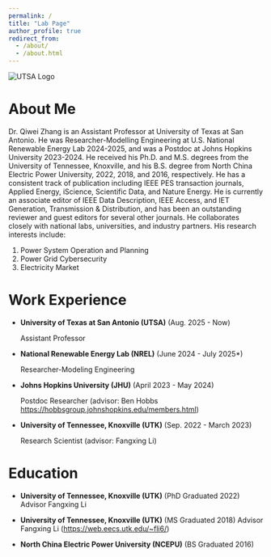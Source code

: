 ```yaml
---
permalink: /
title: "Lab Page"
author_profile: true
redirect_from: 
  - /about/
  - /about.html
---
```


![UTSA Logo](https://qzhang41.github.io/images/logo.png)

# About Me
Dr. Qiwei Zhang is an Assistant Professor at University of Texas at San Antonio. He was Researcher-Modelling Engineering at U.S. National Renewable Energy Lab 2024-2025, and was a Postdoc at Johns Hopkins University 2023-2024. He received his Ph.D. and M.S. degrees from the University of Tennessee, Knoxville, and his B.S. degree from North China Electric Power University, 2022, 2018, and 2016, respectively. He has a consistent track of publication including IEEE PES transaction journals, Applied Energy, iScience, Scientific Data, and Nature Energy. He is currently an associate editor of IEEE Data Description, IEEE Access, and IET Generation, Transmission & Distribution, and has been an outstanding reviewer and guest editors for several other journals. He collaborates closely with national labs, universities, and industry partners. His research interests include:
1. Power System Operation and Planning
2. Power Grid Cybersecurity
3. Electricity Market

# Work Experience

* **University of Texas at San Antonio (UTSA)** (Aug. 2025 - Now)

  Assistant Professor

* **National Renewable Energy Lab (NREL)** (June 2024 - July 2025*)

  Researcher-Modeling Engineering

* **Johns Hopkins University (JHU)** (April 2023 - May 2024)

    Postdoc Researcher (advisor: Ben Hobbs https://hobbsgroup.johnshopkins.edu/members.html)

* **University of Tennessee, Knoxville (UTK)** (Sep. 2022 - March 2023)

    Research Scientist (advisor: Fangxing Li)

# Education

* **University of Tennessee, Knoxville (UTK)** (PhD Graduated 2022)
   Advisor Fangxing Li

* **University of Tennessee, Knoxville (UTK)** (MS Graduated 2018)
   Advisor Fangxing Li (https://web.eecs.utk.edu/~fli6/)

* **North China Electric Power University (NCEPU)** (BS Graduated 2016)
